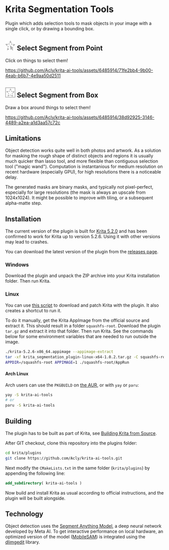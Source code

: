 # Krita Segmentation Tools

Plugin which adds selection tools to mask objects in your image with a single click, or by drawing a bounding box.

<h2><img src="media/tool_segmentation_point.png"> Select Segment from Point</h2>

Click on things to select them!

https://github.com/Acly/krita-ai-tools/assets/6485914/71fe2bb4-9b00-4eab-b6b7-4e9aa50d2511

<h2><img src="media/tool_segmentation_rect.png"> Select Segment from Box</h2>

Draw a box around things to select them!

https://github.com/Acly/krita-ai-tools/assets/6485914/38d92925-3146-4489-a2ea-a1d3aa57c72c

## Limitations

Object detection works quite well in both photos and artwork. As a solution for masking the rough shape of distinct objects and regions it is usually much quicker than lasso tool, and more flexible than contiguous selection tool ("magic wand"). Computation is instantanious for medium resolution on recent hardware (especially GPU), for high resolutions there is a noticeable delay.

The generated masks are binary masks, and typically not pixel-perfect, especially for large resolutions (the mask is always an upscale from 1024x1024). It might be possible to improve with tiling, or a subsequent alpha-matte step.

## Installation

The current version of the plugin is built for [Krita 5.2.0](https://krita.org/en/download/krita-desktop/) and has been confirmed to work for Krita up to version 5.2.6. Using it with other versions may lead to crashes.

You can download the latest version of the plugin from the [releases page](https://github.com/Acly/krita-ai-tools/releases).

### Windows

Download the plugin and unpack the ZIP archive into your Krita installation folder. Then run Krita.

### Linux

You can use [this script](scripts/install-krita-with-segmentation.sh) to download and patch Krita with the plugin. It also creates a shortcut to run it.

To do it manually, get the Krita AppImage from the official source and extract it. This should result in a folder `squashfs-root`. Download the plugin `tar.gz` and extract it into that folder. Then run Krita. See the commands below for some environment variables that are needed to run outside the image.

```sh
./krita-5.2.6-x86_64.appimage --appimage-extract
tar -xf krita_segmentation_plugin-linux-x64-1.0.2.tar.gz -C squashfs-root/
APPDIR=/squashfs-root APPIMAGE=1 ./squashfs-root/AppRun
```

#### Arch Linux
Arch users can use the `PKGBUILD` on [the AUR](https://aur.archlinux.org/packages/krita-ai-tools), or with `yay` or `paru`:

```sh
yay -S krita-ai-tools
# or
paru -S krita-ai-tools
```

## Building

The plugin has to be built as part of Krita, see [Building Krita from Source](https://docs.krita.org/en/untranslatable_pages/building_krita.html#).

After GIT checkout, clone this repository into the plugins folder:
```sh
cd krita/plugins
git clone https://github.com/Acly/krita-ai-tools.git
```

Next modify the `CMakeLists.txt` in the same folder (`krita/plugins`) by appending the following line:
```cmake
add_subdirectory( krita-ai-tools )
```

Now build and install Krita as usual according to official instructions, and the plugin will be built alongside.

## Technology

Object detection uses the [Segment Anything Model](https://segment-anything.com/), a deep neural network developed by Meta AI. To get interactive performance on local hardware, an optimized version of the model ([MobileSAM](https://github.com/ChaoningZhang/MobileSAM)) is integrated using the [dlimgedit](https://github.com/Acly/dlimgedit) library.
